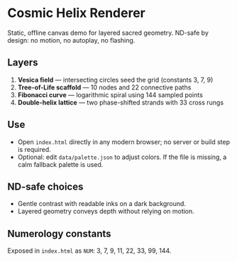 # Cosmic Helix Renderer

Static, offline canvas demo for layered sacred geometry. ND-safe by design: no motion, no autoplay, no flashing.

## Layers
1. **Vesica field** — intersecting circles seed the grid (constants 3, 7, 9)
2. **Tree-of-Life scaffold** — 10 nodes and 22 connective paths
3. **Fibonacci curve** — logarithmic spiral using 144 sampled points
4. **Double-helix lattice** — two phase-shifted strands with 33 cross rungs

## Use
- Open `index.html` directly in any modern browser; no server or build step is required.
- Optional: edit `data/palette.json` to adjust colors. If the file is missing, a calm fallback palette is used.

## ND-safe choices
- Gentle contrast with readable inks on a dark background.
- Layered geometry conveys depth without relying on motion.

## Numerology constants
Exposed in `index.html` as `NUM`: 3, 7, 9, 11, 22, 33, 99, 144.

